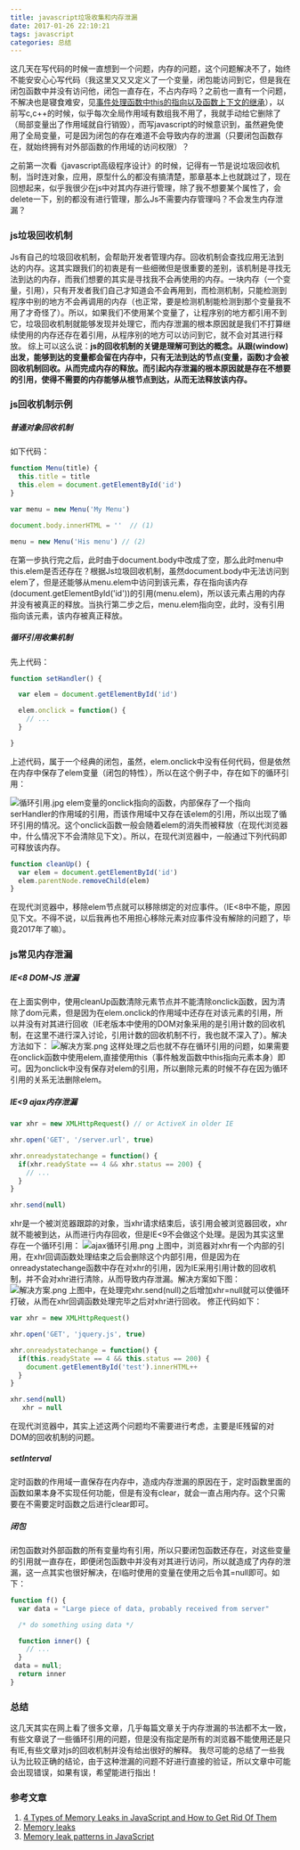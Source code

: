 ```yaml
---
title: javascript垃圾收集和内存泄漏
date: 2017-01-26 22:10:21
tags: javascript
categories: 总结
---
```

这几天在写代码的时候一直想到一个问题，内存的问题，这个问题解决不了，始终不能安安心心写代码（我这里又又又定义了一个变量，闭包能访问到它，但是我在闭包函数中并没有访问他，闭包一直存在，不占内存吗？之前也一直有一个问题，不解决也是寝食难安，见[事件处理函数中this的指向以及函数上下文的继承](http://www.jianshu.com/p/46a752b117fb)），以前写c,c++的时候，似乎每次全局作用域有数组我不用了，我就手动给它删除了（局部变量出了作用域就自行销毁），而写javascript的时候意识到，虽然避免使用了全局变量，可是因为闭包的存在难道不会导致内存的泄漏（只要闭包函数存在，就始终拥有对外部函数的作用域的访问权限）？
<!--more-->
之前第一次看《javascript高级程序设计》的时候，记得有一节是说垃圾回收机制，当时连对象，应用，原型什么的都没有搞清楚，那章基本上也就跳过了，现在回想起来，似乎我很少在js中对其内存进行管理，除了我不想要某个属性了，会delete一下，别的都没有进行管理，那么Js不需要内存管理吗？不会发生内存泄漏？

### js垃圾回收机制
Js有自己的垃圾回收机制，会帮助开发者管理内存。回收机制会查找应用无法到达的内存。这其实跟我们的初衷是有一些细微但是很重要的差别，该机制是寻找无法到达的内存，而我们想要的其实是寻找我不会再使用的内存。一块内存（一个变量，引用），只有开发者我们自己才知道会不会再用到，而检测机制，只能检测到程序中别的地方不会再调用的内存（也正常，要是检测机制能检测到那个变量我不用了才奇怪了）。所以，如果我们不使用某个变量了，让程序别的地方都引用不到它，垃圾回收机制就能够发现并处理它，而内存泄漏的根本原因就是我们不打算继续使用的内存还存在着引用，从程序别的地方可以访问到它，就不会对其进行释放。
综上可以这么说：**js的回收机制的关键是理解可到达的概念。从跟(window)出发，能够到达的变量都会留在内存中，只有无法到达的节点(变量，函数)才会被回收机制回收。从而完成内存的释放。而引起内存泄漏的根本原因就是存在不想要的引用，使得不需要的内存能够从根节点到达，从而无法释放该内存。**

### js回收机制示例
##### 普通对象回收机制
如下代码：

```js
function Menu(title) {
  this.title = title
  this.elem = document.getElementById('id')
}

var menu = new Menu('My Menu')

document.body.innerHTML = ''  // (1)

menu = new Menu('His menu') // (2)
```

在第一步执行完之后，此时由于document.body中改成了空，那么此时menu中this.elem是否还存在？根据Js垃圾回收机制，虽然document.body中无法访问到elem了，但是还能够从menu.elem中访问到该元素，存在指向该内存(document.getElementById('id'))的引用(menu.elem)，所以该元素占用的内存并没有被真正的释放。当执行第二步之后，menu.elem指向空，此时，没有引用指向该元素，该内存被真正释放。
##### 循环引用收集机制
先上代码：

```js
function setHandler() {

  var elem = document.getElementById('id')

  elem.onclick = function() {
    // ...
  }

}
```

上述代码，属于一个经典的闭包，虽然，elem.onclick中没有任何代码，但是依然在内存中保存了elem变量（闭包的特性），所以在这个例子中，存在如下的循环引用：

![循环引用.jpg](http://upload-images.jianshu.io/upload_images/3967512-2231f6c978f663b6.jpg?imageMogr2/auto-orient/strip%7CimageView2/2/w/1240)
elem变量的onclick指向的函数，内部保存了一个指向serHandler的作用域的引用，而该作用域中又存在该elem的引用，所以出现了循环引用的情况。这个onclick函数一般会随着elem的消失而被释放（在现代浏览器中，什么情况下不会清除见下文）。所以，在现代浏览器中，一般通过下列代码即可释放该内存。

```js
function cleanUp() {
  var elem = document.getElementById('id')
  elem.parentNode.removeChild(elem)
}
```

在现代浏览器中，移除elem节点就可以移除绑定的对应事件。（IE<8中不能，原因见下文。不得不说，以后我再也不用担心移除元素对应事件没有解除的问题了，毕竟2017年了嘛）。

### js常见内存泄漏
##### IE<8 DOM-JS 泄漏
在上面实例中，使用cleanUp函数清除元素节点并不能清除onclick函数，因为清除了dom元素，但是因为在elem.onclick的作用域中还存在对该元素的引用，所以并没有对其进行回收（IE老版本中使用的DOM对象采用的是引用计数的回收机制，在这里不进行深入讨论，引用计数的回收机制不行，我也就不深入了）。解决方法如下：
![解决方案.png](http://upload-images.jianshu.io/upload_images/3967512-7324eb4c9cef0c41.png?imageMogr2/auto-orient/strip%7CimageView2/2/w/1240)
这样处理之后也就不存在循环引用的问题，如果需要在onclick函数中使用elem,直接使用this（事件触发函数中this指向元素本身）即可。因为onclick中没有保存对elem的引用，所以删除元素的时候不存在因为循环引用的关系无法删除elem。

##### IE<9 ajax内存泄漏
```js
var xhr = new XMLHttpRequest() // or ActiveX in older IE

xhr.open('GET', '/server.url', true)

xhr.onreadystatechange = function() {
  if(xhr.readyState == 4 && xhr.status == 200) {           
    // ...
  }
}

xhr.send(null)
```
xhr是一个被浏览器跟踪的对象，当xhr请求结束后，该引用会被浏览器回收，xhr就不能被到达，从而进行内存回收，但是IE<9不会做这个处理。是因为其实这里存在一个循环引用：
![ajax循环引用.png](http://upload-images.jianshu.io/upload_images/3967512-0ab87d2d2741ae72.png?imageMogr2/auto-orient/strip%7CimageView2/2/w/1240)
上图中，浏览器对xhr有一个内部的引用，在xhr回调函数处理结束之后会删除这个内部引用，但是因为在onreadystatechange函数中存在对xhr的引用，因为IE采用引用计数的回收机制，并不会对xhr进行清除，从而导致内存泄漏。解决方案如下图：
![解决方案.png](http://upload-images.jianshu.io/upload_images/3967512-c3a8ffc6da47080c.png?imageMogr2/auto-orient/strip%7CimageView2/2/w/1240)
上图中，在处理完xhr.send(null)之后增加xhr=null就可以使循环打破，从而在xhr回调函数处理完毕之后对xhr进行回收。
修正代码如下：
```js
var xhr = new XMLHttpRequest()

xhr.open('GET', 'jquery.js', true)

xhr.onreadystatechange = function() {
  if(this.readyState == 4 && this.status == 200) {           
    document.getElementById('test').innerHTML++
  }
}

xhr.send(null)
   xhr = null
```
在现代浏览器中，其实上述这两个问题均不需要进行考虑，主要是IE残留的对DOM的回收机制的问题。
##### setInterval
定时函数的作用域一直保存在内存中，造成内存泄漏的原因在于，定时函数里面的函数如果本身不实现任何功能，但是有没有clear，就会一直占用内存。这个只需要在不需要定时函数之后进行clear即可。
##### 闭包
闭包函数对外部函数的所有变量均有引用，所以只要闭包函数还存在，对这些变量的引用就一直存在，即便闭包函数中并没有对其进行访问，所以就造成了内存的泄漏，这一点其实也很好解决，在l临时使用的变量在使用之后令其=null即可。如下：
```js
function f() {
  var data = "Large piece of data, probably received from server"

  /* do something using data */

  function inner() {
    // ...
  }
 data = null;
  return inner
}
```


### 总结
这几天其实在网上看了很多文章，几乎每篇文章关于内存泄漏的书法都不太一致，有些文章说了一些循环引用的问题，但是没有指定是所有的浏览器不能使用还是只有IE,有些文章对js的回收机制并没有给出很好的解释。
我尽可能的总结了一些我认为比较正确的结论，由于这种泄漏的问题不好进行直接的验证，所以文章中可能会出现错误，如果有误，希望能进行指出！

### 参考文章
1. [4 Types of Memory Leaks in JavaScript and How to Get Rid Of Them](https://auth0.com/blog/four-types-of-leaks-in-your-javascript-code-and-how-to-get-rid-of-them/)
2. [Memory leaks](http://javascript.info/tutorial/memory-leaks)
3. [Memory leak patterns in JavaScript](http://www.ibm.com/developerworks/library/wa-memleak/)
